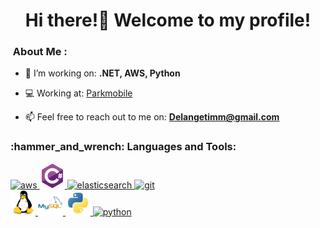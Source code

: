 <h1 align="center">Hi there!👋 Welcome to my profile!</h1>

### &nbsp;About Me :


- 🌱 I’m working on: **.NET, AWS, Python**

- 💻 Working at: [Parkmobile](https://parkmobile.nl/)

- 📫 Feel free to reach out to me on: **Delangetimm@gmail.com**

<p align="left">
</p>

<h3 align="left">:hammer_and_wrench: Languages and Tools:</h3>
<p align="left"> 
  <a href="https://aws.amazon.com" target="_blank" rel="noreferrer"> <img src="https://static-00.iconduck.com/assets.00/aws-icon-512x512-hniukvcn.png" alt="aws" width="40" height="40"/> </a>
  <a href="https://www.w3schools.com/cs/" target="_blank" rel="noreferrer"> <img src="https://raw.githubusercontent.com/devicons/devicon/master/icons/csharp/csharp-original.svg" alt="csharp" width="40" height="40"/> </a>
  <a href="https://www.elastic.co" target="_blank" rel="noreferrer"> <img src="https://www.vectorlogo.zone/logos/elastic/elastic-icon.svg" alt="elasticsearch" width="40" height="40"/> </a> <a href="https://git-scm.com/" target="_blank" rel="noreferrer"> <img src="https://www.vectorlogo.zone/logos/git-scm/git-scm-icon.svg" alt="git" width="40" height="40"/> </a> <br>
  <a href="https://www.linux.org/" target="_blank" rel="noreferrer"> <img src="https://raw.githubusercontent.com/devicons/devicon/master/icons/linux/linux-original.svg" alt="linux" width="40" height="40"/> </a>
  <a href="https://www.mysql.com/" target="_blank" rel="noreferrer"> <img src="https://raw.githubusercontent.com/devicons/devicon/master/icons/mysql/mysql-original-wordmark.svg" alt="mysql" width="40" height="40"/> </a>  <a href="https://www.python.org" target="_blank" rel="noreferrer"> <img src="https://raw.githubusercontent.com/devicons/devicon/master/icons/python/python-original.svg" alt="python" width="40" height="40"/> </a>  
    <a href="https://www.mysql.com/" target="_blank" rel="noreferrer"> </a>  <a href="[https://www.python.org](https://go.dev/)" target="_blank" rel="noreferrer"> <img src="https://www.svgrepo.com/show/373632/go.svg" alt="python" width="40" height="40"/> </a> 
  
</p>
